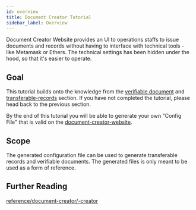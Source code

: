 ```yaml
---
id: overview
title: Document Creator Tutorial
sidebar_label: Overview
---
```


Document Creator Website provides an UI to operations staffs to issue documents and records without having to interface with technical tools - like Metamask or Ethers. The technical settings has been hidden under the hood, so that it's easier to operate.

## Goal

This tutorial builds onto the knowledge from the [verifiable document](/docs/tutorial/verifiable-documents/overview) and [transferable-records](/docs/tutorial/transferable-records/overview) section. If you have not completed the tutorial, please head back to the previous section.

By the end of this tutorial you will be able to generate your own "Config File" that is valid on the [document-creator-website](https://creator.tradetrust.io).

## Scope

The generated configuration file can be used to generate transferable records and verifiable documents. The generated files is only meant to be used as a form of reference.

## Further Reading

[reference/document-creator/-creator](/docs/reference/document-creator/overview)
